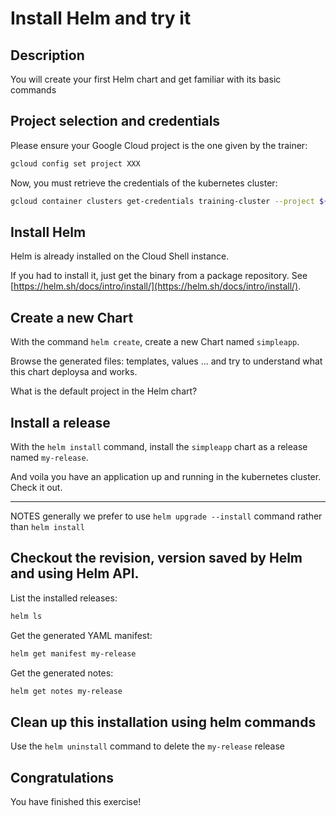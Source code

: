 # Install Helm and try it

<walkthrough-tutorial-duration duration="20.0"></walkthrough-tutorial-duration>

## Description

You will create your first Helm chart and get familiar with its basic commands

## Project selection and credentials

Please ensure your Google Cloud project is the one given by the trainer:

```sh
gcloud config set project XXX 
```

Now, you must retrieve the credentials of the kubernetes cluster:

```sh
gcloud container clusters get-credentials training-cluster --project ${GOOGLE_CLOUD_PROJECT} --zone europe-west1-b
```

## Install Helm

Helm is already installed on the Cloud Shell instance.

If you had to install it, just get the binary from a package repository. See [https://helm.sh/docs/intro/install/](https://helm.sh/docs/intro/install/).

## Create a new Chart

With the command `helm create`, create a new Chart named `simpleapp`.

Browse the generated files: templates, values ... and try to understand what this chart deploysa and works.

What is the default project in the Helm chart?

## Install a release

With the `helm install` command, install the `simpleapp` chart as a release named `my-release`.

And voila you have an application up and running in the kubernetes cluster. Check it out.

---
NOTES generally we prefer to use `helm upgrade --install` command rather than `helm install`

## Checkout the revision, version saved by Helm and using Helm API.

List the installed releases:

```sh
helm ls
```

Get the generated YAML manifest:

```sh
helm get manifest my-release
```

Get the generated notes:

```sh
helm get notes my-release
```

## Clean up this installation using helm commands

Use the `helm uninstall` command to delete the `my-release` release

## Congratulations

You have finished this exercise!

<walkthrough-conclusion-trophy></walkthrough-conclusion-trophy>
